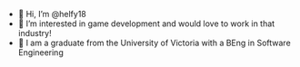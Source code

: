 - 👋 Hi, I’m @helfy18
- 👀 I’m interested in game development and would love to work in that industry!
- 🌱 I am a graduate from the University of Victoria with a BEng in Software Engineering

<!---
helfy18/helfy18 is a ✨ special ✨ repository because its `README.md` (this file) appears on your GitHub profile.
You can click the Preview link to take a look at your changes.
--->
